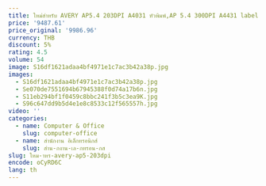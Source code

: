 ```yaml
---
title: ใหม่สําหรับ AVERY AP5.4 203DPI A4031 หัวพิมพ์,AP 5.4 300DPI A4431 label barcode หัวพิมพ์ AP5.4
price: '9487.61'
price_original: '9986.96'
currency: THB
discount: 5%
rating: 4.5
volume: 54
image: S16df1621adaa4bf4971e1c7ac3b42a38p.jpg
images:
  - S16df1621adaa4bf4971e1c7ac3b42a38p.jpg
  - Se070de7551694b67945388f0d74a17b6n.jpg
  - S11eb294bf1f0459c8bbc241f3b5c3ea9K.jpg
  - S96c647dd9b5d4e1e8c8533c12f565557h.jpg
video: ''
categories:
  - name: Computer & Office
    slug: computer-office
  - name: สำนักงาน อิเล็กทรอนิกส์
    slug: สำน-กงาน-เล-กทรอน-กส
slug: ใหม-าหร-avery-ap5-203dpi
encode: oCyRD6C
lang: th
---
```

  